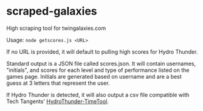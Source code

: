 # scraped-galaxies
High scraping tool for twingalaxies.com

Usage:
```node getscores.js <URL>```

If no URL is provided, it will default to pulling high scores for Hydro Thunder.

Standard output is a JSON file called scores.json. It will contain usernames, "initials", and scores for each level and type of performance listed on the games page.
Initials are generated based on username and are a best guess at 3 letters that represent the user.

If Hydro Thunder is detected, it will also output a csv file compatible with Tech Tangents' [HydroThunder-TimeTool](https://github.com/AkBKukU/HydroThunder-TimeTool).
